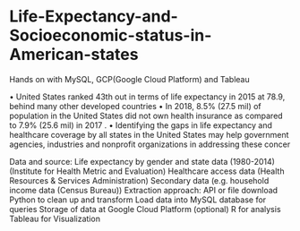 # Life-Expectancy-and-Socioeconomic-status-in-American-states

Hands on with MySQL, GCP(Google Cloud Platform) and Tableau

• United States ranked 43th out in terms of life expectancy in 2015 at 78.9, behind many other developed countries
• In 2018, 8.5% (27.5 mil) of population in the United States did not own health insurance as compared to 7.9% (25.6 mil) in 2017 
.
• Identifying the gaps in life expectancy and healthcare coverage by all states in the United States may help government agencies, industries and nonprofit organizations in addressing these concer

Data and source: 
Life expectancy by gender and state data (1980-2014) (Institute for Health Metric and Evaluation)
Healthcare access data (Health Resources & Services Administration)
Secondary data (e.g. household income data (Census Bureau))
Extraction approach: API or file download
Python to clean up and transform
Load data into MySQL database for queries
Storage of data at Google Cloud Platform (optional)
R for analysis
Tableau for Visualization


